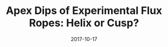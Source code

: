 ---
title: "Apex Dips of Experimental Flux Ropes: Helix or Cusp?"
collection: publications
authors: <b>Pakorn Wongwaitayakornkul</b>, Magnus A. Haw, Hui Li, Paul M. Bellan
excerpt: 'We present a new theory for the presence of apex dips in certain experimental flux ropes.'
date: 2017-10-17
venue: 'ApJ, 848, 2'
galid: "g1"
---